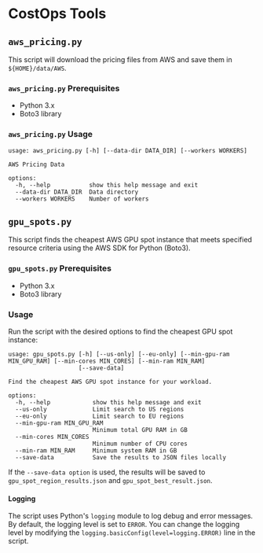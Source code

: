 # CostOps Tools

## `aws_pricing.py`

This script will download the pricing files from AWS and save them in `${HOME}/data/AWS`.

### `aws_pricing.py` Prerequisites

- Python 3.x
- Boto3 library

### `aws_pricing.py` Usage

```shell
usage: aws_pricing.py [-h] [--data-dir DATA_DIR] [--workers WORKERS]

AWS Pricing Data

options:
  -h, --help           show this help message and exit
  --data-dir DATA_DIR  Data directory
  --workers WORKERS    Number of workers
```

## `gpu_spots.py`

This script finds the cheapest AWS GPU spot instance that meets specified resource criteria using the AWS SDK for Python (Boto3).

### `gpu_spots.py` Prerequisites

- Python 3.x
- Boto3 library

### Usage

Run the script with the desired options to find the cheapest GPU spot instance:

```shell
usage: gpu_spots.py [-h] [--us-only] [--eu-only] [--min-gpu-ram MIN_GPU_RAM] [--min-cores MIN_CORES] [--min-ram MIN_RAM]
                    [--save-data]

Find the cheapest AWS GPU spot instance for your workload.

options:
  -h, --help            show this help message and exit
  --us-only             Limit search to US regions
  --eu-only             Limit search to EU regions
  --min-gpu-ram MIN_GPU_RAM
                        Minimum total GPU RAM in GB
  --min-cores MIN_CORES
                        Minimum number of CPU cores
  --min-ram MIN_RAM     Minimum system RAM in GB
  --save-data           Save the results to JSON files locally
```

If the `--save-data option` is used, the results will be saved to `gpu_spot_region_results.json` and `gpu_spot_best_result.json`.

#### Logging

The script uses Python's `logging` module to log debug and error messages. By default, the logging level is set to `ERROR`. You can change the logging level by modifying the `logging.basicConfig(level=logging.ERROR)` line in the script.
